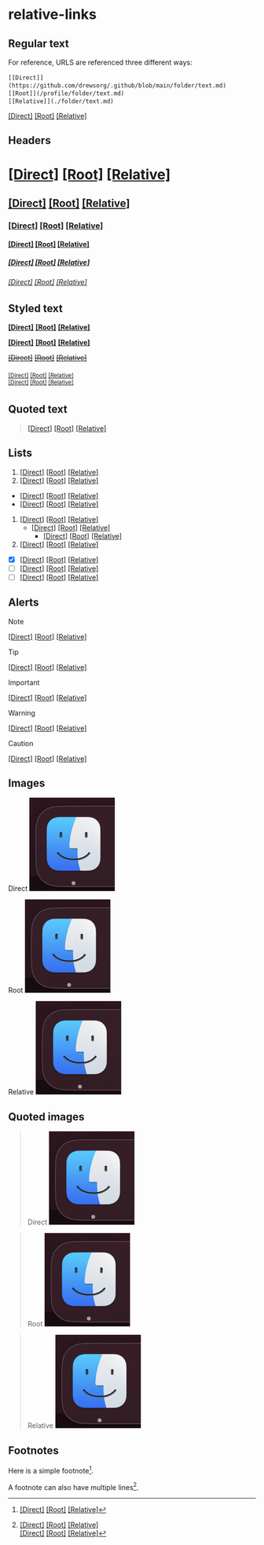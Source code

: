 # relative-links

<h2>Regular text</h2>

For reference, URLS are referenced three different ways:
```
[[Direct]](https://github.com/drewsorg/.github/blob/main/folder/text.md) 
[[Root]](/profile/folder/text.md) 
[[Relative]](./folder/text.md)
```

[[Direct]](https://github.com/drewsorg/.github/blob/main/folder/text.md) 
[[Root]](/profile/folder/text.md) 
[[Relative]](./folder/text.md)

<h2>Headers</h2>

# [[Direct]](https://github.com/drewsorg/.github/blob/main/folder/text.md) [[Root]](/profile/folder/text.md) [[Relative]](./folder/text.md)
## [[Direct]](https://github.com/drewsorg/.github/blob/main/folder/text.md) [[Root]](/profile/folder/text.md) [[Relative]](./folder/text.md)
### [[Direct]](https://github.com/drewsorg/.github/blob/main/folder/text.md) [[Root]](/profile/folder/text.md) [[Relative]](./folder/text.md)
#### [[Direct]](https://github.com/drewsorg/.github/blob/main/folder/text.md) [[Root]](/profile/folder/text.md) [[Relative]](./folder/text.md)
##### [[Direct]](https://github.com/drewsorg/.github/blob/main/folder/text.md) [[Root]](/profile/folder/text.md) [[Relative]](./folder/text.md)
###### [[Direct]](https://github.com/drewsorg/.github/blob/main/folder/text.md) [[Root]](/profile/folder/text.md) [[Relative]](./folder/text.md)

<h2>Styled text</h2>

**[[Direct]](https://github.com/drewsorg/.github/blob/main/folder/text.md)** **[[Root]](/profile/folder/text.md)** **[[Relative]](./folder/text.md)**

__[[Direct]](https://github.com/drewsorg/.github/blob/main/folder/text.md)__ __[[Root]](/profile/folder/text.md)__ __[[Relative]](./folder/text.md)__

~~[[Direct]](https://github.com/drewsorg/.github/blob/main/folder/text.md)~~ ~~[[Root]](/profile/folder/text.md)~~ ~~[[Relative]](./folder/text.md)~~

<sub>[[Direct]](https://github.com/drewsorg/.github/blob/main/folder/text.md) [[Root]](/profile/folder/text.md) [[Relative]](./folder/text.md)</sub> <br/>
<sup>[[Direct]](https://github.com/drewsorg/.github/blob/main/folder/text.md) [[Root]](/profile/folder/text.md) [[Relative]](./folder/text.md)</sup>

<h2>Quoted text</h2>

> [[Direct]](https://github.com/drewsorg/.github/blob/main/folder/text.md) [[Root]](/profile/folder/text.md) [[Relative]](./folder/text.md)


<h2>Lists</h2>

1. [[Direct]](https://github.com/drewsorg/.github/blob/main/folder/text.md) [[Root]](/profile/folder/text.md) [[Relative]](./folder/text.md)
2. [[Direct]](https://github.com/drewsorg/.github/blob/main/folder/text.md) [[Root]](/profile/folder/text.md) [[Relative]](./folder/text.md)

- [[Direct]](https://github.com/drewsorg/.github/blob/main/folder/text.md) [[Root]](/profile/folder/text.md) [[Relative]](./folder/text.md)
- [[Direct]](https://github.com/drewsorg/.github/blob/main/folder/text.md) [[Root]](/profile/folder/text.md) [[Relative]](./folder/text.md)

1. [[Direct]](https://github.com/drewsorg/.github/blob/main/folder/text.md) [[Root]](/profile/folder/text.md) [[Relative]](./folder/text.md)
   - [[Direct]](https://github.com/drewsorg/.github/blob/main/folder/text.md) [[Root]](/profile/folder/text.md) [[Relative]](./folder/text.md)
     - [[Direct]](https://github.com/drewsorg/.github/blob/main/folder/text.md) [[Root]](/profile/folder/text.md) [[Relative]](./folder/text.md)
2. [[Direct]](https://github.com/drewsorg/.github/blob/main/folder/text.md) [[Root]](/profile/folder/text.md) [[Relative]](./folder/text.md)

- [x] [[Direct]](https://github.com/drewsorg/.github/blob/main/folder/text.md) [[Root]](/profile/folder/text.md) [[Relative]](./folder/text.md)
- [ ] [[Direct]](https://github.com/drewsorg/.github/blob/main/folder/text.md) [[Root]](/profile/folder/text.md) [[Relative]](./folder/text.md)
- [ ] [[Direct]](https://github.com/drewsorg/.github/blob/main/folder/text.md) [[Root]](/profile/folder/text.md) [[Relative]](./folder/text.md)

<h2>Alerts</h2>

> [!NOTE]
> [[Direct]](https://github.com/drewsorg/.github/blob/main/folder/text.md) [[Root]](/profile/folder/text.md) [[Relative]](./folder/text.md)

> [!TIP]
> [[Direct]](https://github.com/drewsorg/.github/blob/main/folder/text.md) [[Root]](/profile/folder/text.md) [[Relative]](./folder/text.md)

> [!IMPORTANT]
> [[Direct]](https://github.com/drewsorg/.github/blob/main/folder/text.md) [[Root]](/profile/folder/text.md) [[Relative]](./folder/text.md)

> [!WARNING]
> [[Direct]](https://github.com/drewsorg/.github/blob/main/folder/text.md) [[Root]](/profile/folder/text.md) [[Relative]](./folder/text.md)

> [!CAUTION]
> [[Direct]](https://github.com/drewsorg/.github/blob/main/folder/text.md) [[Root]](/profile/folder/text.md) [[Relative]](./folder/text.md)

<h2>Images</h2>

Direct
![direct image](https://github.com/drewsorg/.github/blob/main/profile/folder/Finder.png)

Root
![root image](/profile/folder/Finder.png)

Relative
![relative image](./folder/Finder.png)

<h2>Quoted images</h2>

> Direct
> ![direct image](https://github.com/drewsorg/.github/blob/main/profile/folder/Finder.png)

> Root
> ![root image](/profile/folder/Finder.png)

> Relative
> ![relative image](./folder/Finder.png)

<h2>Footnotes</h2>

Here is a simple footnote[^1].

A footnote can also have multiple lines[^2].

[^1]: [[Direct]](https://github.com/drewsorg/.github/blob/main/folder/text.md) [[Root]](/profile/folder/text.md) [[Relative]](./folder/text.md)
[^2]: [[Direct]](https://github.com/drewsorg/.github/blob/main/folder/text.md) [[Root]](/profile/folder/text.md) [[Relative]](./folder/text.md) <br />
  [[Direct]](https://github.com/drewsorg/.github/blob/main/folder/text.md) [[Root]](/profile/folder/text.md) [[Relative]](./folder/text.md)
